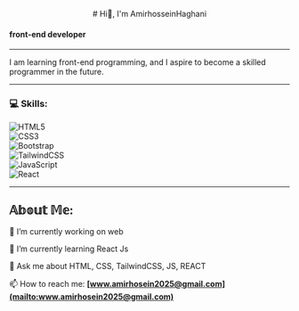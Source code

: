 <p align="center">  
# Hi👋, I'm AmirhosseinHaghani   
</p>  

#### front-end developer  

---  

I am learning front-end programming, and I aspire to become a skilled programmer in the future.  

---  

### 💻 Skills:  

![HTML5](https://img.shields.io/badge/html5-%23E34F26.svg?style=for-the-badge&logo=html5&logoColor=white)  
![CSS3](https://img.shields.io/badge/css3-%231572B6.svg?style=for-the-badge&logo=css3&logoColor=white)  
![Bootstrap](https://img.shields.io/badge/bootstrap-%238511FA.svg?style=for-the-badge&logo=bootstrap&logoColor=white)  
![TailwindCSS](https://img.shields.io/badge/tailwindcss-%2338B2AC.svg?style=for-the-badge&logo=tailwind-css&logoColor=white)  
![JavaScript](https://img.shields.io/badge/javascript-%23323330.svg?style=for-the-badge&logo=javascript&logoColor=%23F7DF1E)  
![React](https://img.shields.io/badge/react-%2320232a.svg?style=for-the-badge&logo=react&logoColor=%2361DAFB)  

---  

## 𝔸𝕓𝕠𝕦𝕥 𝕄𝕖:  

🔭 I’m currently working on web   

🌱 I’m currently learning React Js   

💬 Ask me about HTML, CSS, TailwindCSS, JS, REACT  

📫 How to reach me:  **[www.amirhosein2025@gmail.com](mailto:www.amirhosein2025@gmail.com)**

